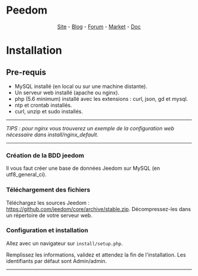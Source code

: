 

# Peedom 
<p align="center">
<a href="https://www.jeedom.com/site">Site</a>  - 
<a href="https://www.jeedom.com/blog">Blog</a>  - 
<a href="https://www.jeedom.com/forum">Forum</a>  - 
<a href="https://www.jeedom.com/market">Market</a>  - 
<a href="https://www.jeedom.com/doc">Doc</a>
</p>

# Installation #

## Pre-requis
- MySQL installé (en local ou sur une machine distante).
- Un serveur web installé (apache ou nginx).
- php (5.6 minimum) installé avec les extensions : curl, json, gd et mysql.
- ntp et crontab installés.
- curl, unzip et sudo installés.

---
*TIPS : pour nginx vous trouverez un exemple de la configuration web nécessaire dans install/nginx_default.*

---

### Création de la BDD jeedom

Il vous faut créer une base de données Jeedom sur MySQL (en utf8_general_ci).

### Téléchargement des fichiers

Téléchargez les sources Jeedom : https://github.com/jeedom/core/archive/stable.zip.
Décompressez-les dans un répertoire de votre serveur web.

### Configuration et installation

Allez avec un navigateur sur `install/setup.php`.

Remplissez les informations, validez et attendez la fin de l'installation.
Les identifiants par défaut sont Admin/admin.

---
